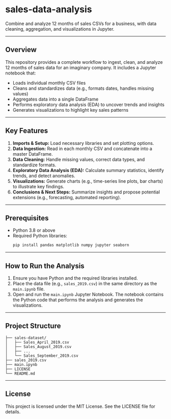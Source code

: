 # sales-data-analysis
Combine and analyze 12 months of sales CSVs for a business, with data cleaning, aggregation, and visualizations in Jupyter.

---

## Overview

This repository provides a complete workflow to ingest, clean, and analyze 12 months of sales data for an imaginary company. It includes a Jupyter notebook that:
- Loads individual monthly CSV files
- Cleans and standardizes data (e.g., formats dates, handles missing values)
- Aggregates data into a single DataFrame
- Performs exploratory data analysis (EDA) to uncover trends and insights
- Generates visualizations to highlight key sales patterns

---

## Key Features

1. **Imports & Setup:** Load necessary libraries and set plotting options.
2. **Data Ingestion:** Read in each monthly CSV and concatenate into a master DataFrame.
3. **Data Cleaning:** Handle missing values, correct data types, and standardize formats.
4. **Exploratory Data Analysis (EDA):** Calculate summary statistics, identify trends, and detect anomalies.
5. **Visualizations:** Generate charts (e.g., time-series line plots, bar charts) to illustrate key findings.
6. **Conclusions & Next Steps:** Summarize insights and propose potential extensions (e.g., forecasting, automated reporting).

---

## Prerequisites

* Python 3.8 or above
* Required Python libraries:
    ```bash
    pip install pandas matplotlib numpy jupyter seaborn
    ```

---

## How to Run the Analysis

1.  Ensure you have Python and the required libraries installed.
2.  Place the data file (e.g., `sales_2019.csv`) in the same directory as the `main.ipynb` file.
3.  Open and run the `main.ipynb` Jupyter Notebook. The notebook contains the Python code that performs the analysis and generates the visualizations.

---

## Project Structure
```
├── sales-dataset/
│   ├── Sales_April_2019.csv
│   ├── Sales_August_2019.csv
│   ├── ...
│   └── Sales_September_2019.csv
├── sales_2019.csv
├── main.ipynb
├── LICENSE
└── README.md
```

---

## License

This project is licensed under the MIT License. See the LICENSE file for details.